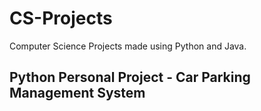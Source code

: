 # CS-Projects
Computer Science Projects made using Python and Java.

## Python Personal Project - Car Parking Management System
